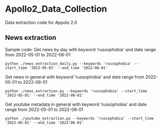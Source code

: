 # Apollo2_Data_Collection
Data extraction code for Appolo 2.0

## News extraction
Sample code:
Get news by day with keyword 'russophobia' and date range from 2022-05-01 to 2022-06-01
```
python ./news_extraction_daily.py --keywords 'russophobia' --start_time '2022-05-01' --end_time '2022-06-01'
```
Get news in general with keyword 'russophobia' and date range from 2022-05-01 to 2022-06-01
```
python ./news_extraction.py --keywords 'russophobia' --start_time '2022-05-01' --end_time '2022-06-01'
```
Get youtube metadata in general with keyword 'russophobia' and date range from 2022-05-01 to 2022-06-01
```
python ./youtube_extraction.py --keywords 'russophobia' --start_time '2022-05-01' --end_time '2022-06-01'
```
